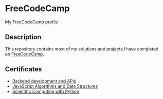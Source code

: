 # FreeCodeCamp

My FreeCodeCamp [profile](https://www.freecodecamp.org/MilojevicMihajlo)

## Description

This repository contains most of my solutions and projects I have completed on [FreeCodeCamp](https://www.freecodecamp.org/learn/). 

## Certificates

- [Backend development and APIs](https://www.freecodecamp.org/certification/MilojevicMihajlo/javascript-algorithms-and-data-structures)
- [JavaScript Algorithms and Data Structures](https://www.freecodecamp.org/certification/MilojevicMihajlo/javascript-algorithms-and-data-structures)
- [Scientific Computing with Python](https://www.freecodecamp.org/certification/MilojevicMihajlo/scientific-computing-with-python-v7)
